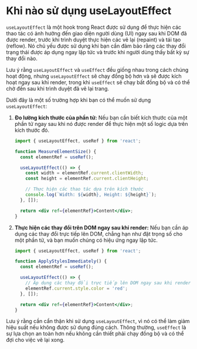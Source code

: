 # Khi nào sử dụng useLayoutEffect
`useLayoutEffect` là một hook trong React được sử dụng để thực hiện các thao tác có ảnh hưởng đến giao diện người dùng (UI) ngay sau khi DOM đã được render, trước khi trình duyệt thực hiện các vẽ lại (repaint) và tái tạo (reflow). Nó chủ yếu được sử dụng khi bạn cần đảm bảo rằng các thay đổi trạng thái được áp dụng ngay lập tức và trước khi người dùng thấy bất kỳ sự thay đổi nào.

Lưu ý rằng `useLayoutEffect` và `useEffect` đều giống nhau trong cách chúng hoạt động, nhưng `useLayoutEffect` sẽ chạy đồng bộ hơn và sẽ được kích hoạt ngay sau khi render, trong khi `useEffect` sẽ chạy bất đồng bộ và có thể chờ đến sau khi trình duyệt đã vẽ lại trang.

Dưới đây là một số trường hợp khi bạn có thể muốn sử dụng `useLayoutEffect`:

1. **Đo lường kích thước của phần tử:** Nếu bạn cần biết kích thước của một phần tử ngay sau khi nó được render để thực hiện một số logic dựa trên kích thước đó.

    ```jsx
    import { useLayoutEffect, useRef } from 'react';

    function MeasureElementSize() {
      const elementRef = useRef();

      useLayoutEffect(() => {
        const width = elementRef.current.clientWidth;
        const height = elementRef.current.clientHeight;

        // Thực hiện các thao tác dựa trên kích thước
        console.log(`Width: ${width}, Height: ${height}`);
      }, []);

      return <div ref={elementRef}>Content</div>;
    }
    ```

2. **Thực hiện các thay đổi trên DOM ngay sau khi render:** Nếu bạn cần áp dụng các thay đổi trực tiếp lên DOM, chẳng hạn như đặt trọng số cho một phần tử, và bạn muốn chúng có hiệu ứng ngay lập tức.

    ```jsx
    import { useLayoutEffect, useRef } from 'react';

    function ApplyStylesImmediately() {
      const elementRef = useRef();

      useLayoutEffect(() => {
        // Áp dụng các thay đổi trực tiếp lên DOM ngay sau khi render
        elementRef.current.style.color = 'red';
      }, []);

      return <div ref={elementRef}>Content</div>;
    }
    ```

Lưu ý rằng cần cẩn thận khi sử dụng `useLayoutEffect`, vì nó có thể làm giảm hiệu suất nếu không được sử dụng đúng cách. Thông thường, `useEffect` là sự lựa chọn an toàn hơn nếu không cần thiết phải chạy đồng bộ và có thể đợi cho việc vẽ lại xong.